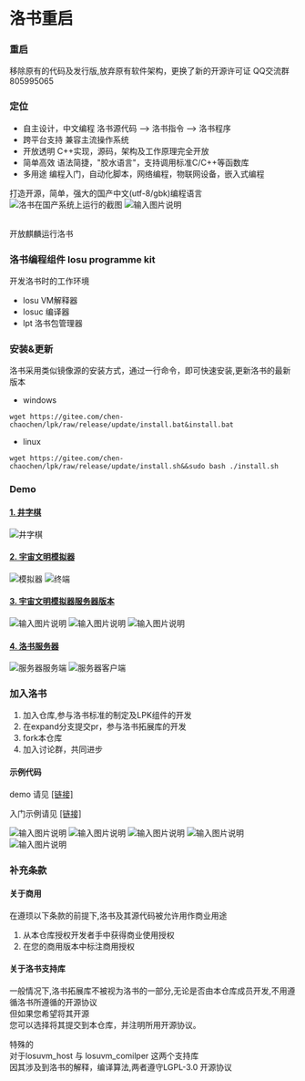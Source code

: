 # 洛书重启
### 重启
移除原有的代码及发行版,放弃原有软件架构，更换了新的开源许可证
QQ交流群 805995065

### 定位
+ 自主设计，中文编程    洛书源代码 ——> 洛书指令 ——> 洛书程序
+ 跨平台支持    兼容主流操作系统
+ 开放透明    C++实现，源码，架构及工作原理完全开放
+ 简单高效    语法简捷，"胶水语言"，支持调用标准C/C++等函数库
+ 多用途      编程入门，自动化脚本，网络编程，物联网设备，嵌入式编程

打造开源，简单，强大的国产中文(utf-8/gbk)编程语言
![洛书在国产系统上运行的截图](%E6%B4%9B%E4%B9%A6%E7%A4%BA%E4%BE%8B%E4%BB%A3%E7%A0%81/%E6%B4%9B%E4%B9%A6%E7%A8%8B%E5%BA%8F/%E5%BC%80%E6%94%BE%E9%BA%92%E9%BA%9F.jpg)
![输入图片说明](%E6%B4%9B%E4%B9%A6%E7%A4%BA%E4%BE%8B%E4%BB%A3%E7%A0%81/%E6%B4%9B%E4%B9%A6%E7%A8%8B%E5%BA%8F/%E9%BA%92%E9%BA%9F.jpg)

<br>开放麒麟运行洛书
### 洛书编程组件 losu programme kit
开发洛书时的工作环境
+ losu   VM解释器
+ losuc 编译器
+ lpt 洛书包管理器
### 安装&更新
洛书采用类似镜像源的安装方式，通过一行命令，即可快速安装,更新洛书的最新版本
+ windows

```
wget https://gitee.com/chen-chaochen/lpk/raw/release/update/install.bat&install.bat
```

+ linux

```
wget https://gitee.com/chen-chaochen/lpk/raw/release/update/install.sh&&sudo bash ./install.sh
```


### Demo
#### [1. 井字棋](https://gitee.com/chen-chaochen/lpk/tree/expand/Demo/%E4%BA%95%E5%AD%97%E6%A3%8B%E6%B8%B8%E6%88%8F)
![井字棋](https://gitee.com/chen-chaochen/lpk/raw/expand/Demo/%E4%BA%95%E5%AD%97%E6%A3%8B%E6%B8%B8%E6%88%8F/%E8%BF%90%E8%A1%8C%E6%88%AA%E5%9B%BE.png)

#### [2. 宇宙文明模拟器](https://gitee.com/chen-chaochen/lpk/tree/expand/Demo/%E5%AE%87%E5%AE%99%E6%96%87%E6%98%8E%E6%A8%A1%E6%8B%9F%E5%99%A8)
![模拟器](https://gitee.com/chen-chaochen/lpk/raw/expand/Demo/%E5%AE%87%E5%AE%99%E6%96%87%E6%98%8E%E6%A8%A1%E6%8B%9F%E5%99%A8/运行截图.png)
![终端](https://gitee.com/chen-chaochen/lpk/raw/expand/Demo/%E5%AE%87%E5%AE%99%E6%96%87%E6%98%8E%E6%A8%A1%E6%8B%9F%E5%99%A8/运行截图2.png)

#### [3. 宇宙文明模拟器服务器版本](https://gitee.com/chen-chaochen/lpk/tree/expand/Demo/宇宙文明模拟器服务器版)
![输入图片说明](Demo/%E9%BB%91%E6%9A%97%E6%A3%AE%E6%9E%97%E6%88%AA%E5%9B%BE.png)
![输入图片说明](%E9%BB%91%E6%9A%97%E6%A3%AE%E6%9E%97%E6%88%AA%E5%9B%BE2.png)
![输入图片说明](Demo/%E9%BB%91%E6%9A%97%E6%A3%AE%E6%9E%97%E6%9C%8D%E5%8A%A1%E5%99%A8.png)


#### [4. 洛书服务器](https://gitee.com/chen-chaochen/lpk/tree/expand/%E6%B4%9B%E4%B9%A6%E6%9C%8D%E5%8A%A1%E5%99%A8)
![服务器服务端](Demo/%E6%9C%8D%E5%8A%A1%E5%99%A8.png)
![服务器客户端](Demo/%E6%9C%8D%E5%8A%A1%E5%99%A82.png)

### 加入洛书
1. 加入仓库,参与洛书标准的制定及LPK组件的开发
2. 在expand分支提交pr，参与洛书拓展库的开发
3. fork本仓库
4. 加入讨论群，共同进步
#### 示例代码
demo 请见 [[链接]](https://gitee.com/chen-chaochen/lpk/tree/expand/Demo)

入门示例请见 [[链接]](https://gitee.com/chen-chaochen/lpk/tree/master/%E6%B4%9B%E4%B9%A6%E7%A4%BA%E4%BE%8B%E4%BB%A3%E7%A0%81)

![输入图片说明](%E6%B4%9B%E4%B9%A6%E7%A4%BA%E4%BE%8B%E4%BB%A3%E7%A0%81/%E6%B4%9B%E4%B9%A6%E7%A8%8B%E5%BA%8F/3.png)
![输入图片说明](%E6%B4%9B%E4%B9%A6%E7%A4%BA%E4%BE%8B%E4%BB%A3%E7%A0%81/%E6%B4%9B%E4%B9%A6%E7%A8%8B%E5%BA%8F/%E5%B1%8F%E5%B9%95%E6%88%AA%E5%9B%BE%202022-07-25%20102106.png)
![输入图片说明](%E6%B4%9B%E4%B9%A6%E7%A4%BA%E4%BE%8B%E4%BB%A3%E7%A0%81/%E6%B4%9B%E4%B9%A6%E7%A8%8B%E5%BA%8F/2.png)
![输入图片说明](%E6%B4%9B%E4%B9%A6%E7%A4%BA%E4%BE%8B%E4%BB%A3%E7%A0%81/%E6%B4%9B%E4%B9%A6%E7%A8%8B%E5%BA%8F/%E5%A4%9A%E7%BA%BF%E7%A8%8B.png)
![输入图片说明](%E6%B4%9B%E4%B9%A6%E7%A4%BA%E4%BE%8B%E4%BB%A3%E7%A0%81/%E6%B4%9B%E4%B9%A6%E7%A8%8B%E5%BA%8F/%E6%A0%91%E8%8E%93%E6%B4%BE.png)
### 补充条款
#### 关于商用
在遵顼以下条款的前提下,洛书及其源代码被允许用作商业用途
1. 从本仓库授权开发者手中获得商业使用授权
2. 在您的商用版本中标注商用授权

#### 关于洛书支持库
一般情况下,洛书拓展库不被视为洛书的一部分,无论是否由本仓库成员开发,不用遵循洛书所遵循的开源协议<br>
但如果您希望将其开源<br>
您可以选择将其提交到本仓库，并注明所用开源协议。

特殊的<br>
对于losuvm_host 与 losuvm_comilper 这两个支持库<br>
因其涉及到洛书的解释，编译算法,两者遵守LGPL-3.0 开源协议